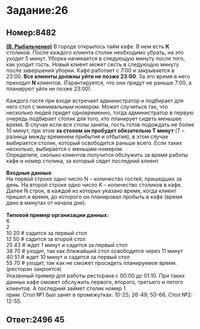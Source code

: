 <h1>Задание:26</h1><h2>Номер:8482</h2><div><span style="line-height: 115%;"><strong><a href="https://discord.gg/7Ayj3uNKxU" target="_blank" rel="noopener">(В. Рыбальченко)</a></strong> В городе открылось тайм кафе. В нем есть <strong>К </strong>столиков. После каждого клиента столик необходимо убрать, на это уходит 5 минут. Уборка начинается в следующую минуту после того, как уходит гость. Новый клиент может сесть в следующую минуту после завершения уборки. Кафе работает с 7:00 и закрывается в 23:00.&nbsp;<strong>Все клиенты должны уйти не позже 23:00</strong>. За это время в него приходит </span><strong><span lang="EN-US" style="line-height: 115%;">N</span></strong><span lang="EN-US" style="line-height: 115%;"> </span><span style="line-height: 115%;">клиентов. (Гарантируется, что они придут не раньше 7:00, а планируют уйти не позже 23:00).</span></div>
<div><span style="line-height: 115%;">&nbsp;</span></div>
<div><span style="line-height: 115%;">Каждого гостя при входе встречает администратор и подбирает для него стол с минимальным номером. Может случиться так, что несколько людей придет одновременно, тогда администратор в первую очередь подбирает столик для того, кто планирует сидеть меньшее время. В случае если все столы заняты, гость готов подождать не более 10 минут, при этом <strong>за столом он пробудет обязательно </strong></span><strong><span lang="EN-US" style="line-height: 115%;">T</span></strong><strong><span style="line-height: 115%;"> минут</span></strong><span style="line-height: 115%;"> (</span><span lang="EN-US" style="line-height: 115%;">T</span><span style="line-height: 115%;"> &ndash; разница между временем прибытия и отбытия), в этом случае выбирается столик, который освободится раньше всего. Если таких несколько, выбирается с меньшим номером. </span></div>
<div><span style="line-height: 115%;">Определите, сколько клиентов получится обслужить за время работы кафе и номер столика, за который сядет последний клиент.</span></div>
<div><span style="line-height: 115%;">&nbsp;</span></div>
<div><strong><span style="line-height: 115%;">Входные данные<br></span></strong><span style="line-height: 115%;">На первой строке одно число </span><span lang="EN-US" style="line-height: 115%;">N</span><span lang="EN-US" style="line-height: 115%;"> </span><span style="line-height: 115%;">&ndash; количество гостей, пришедших за день. На второй строке одно число </span><span lang="EN-US" style="line-height: 115%;">K</span><span style="line-height: 115%;"> &ndash; количество столиков в кафе. Далее </span><span lang="EN-US" style="line-height: 115%;">N</span><span lang="EN-US" style="line-height: 115%;"> </span><span style="line-height: 115%;">строк, в каждой из которых указано время, когда клиент пришел и время, до которого он планировал пробыть в кафе (время дано в минутах от начала дня).</span></div>
<div><span style="line-height: 115%;">&nbsp;</span></div>
<div><strong><span style="line-height: 115%;">Типовой пример организации данных:</span></strong></div>
<div><span style="line-height: 115%;">6 </span></div>
<div><span style="line-height: 115%;">2</span></div>
<div><span style="line-height: 115%;">10 20 # садится за первый стол</span></div>
<div><span style="line-height: 115%;">12 50 # садится за второй стол</span></div>
<div><span style="line-height: 115%;">25 43 # ждет 1 минут и садится за первый стол</span></div>
<div><span style="line-height: 115%;">38 70 # уходит, так как ближайший стол освободится через 11 минут</span></div>
<div><span style="line-height: 115%;">40 51 # ждет 10 минут и садится за первый стол</span></div>
<div><span style="line-height: 115%;">55 70 # уходит, так как не сможет просидеть планируемое время. (ресторан закроется)</span></div>
<div>Указанный пример для работы ресторана с 00:00 до 01:10. При таких данных кафе сможет обслужить первого, второго, третьего и пятого клиентов. А последний займет столик номер 1.<br><em>прим. </em>Стол №1 был занят в промежутках: 10-25; 26-49; 50-66. Стол №2: 12-55.</div><h2>Ответ:2496 45</h2>